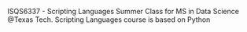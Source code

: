 ISQS6337 - Scripting Languages
Summer Class for MS in Data Science @Texas Tech. Scripting Languages course is based on Python
